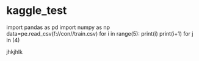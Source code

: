 # kaggle_test
import pandas as pd
import numpy as np
data=pe.read_csv(f://con//train.csv)
for i in range(5):
print(i)
print(i+1)
for j in (4)

jhkjhlk